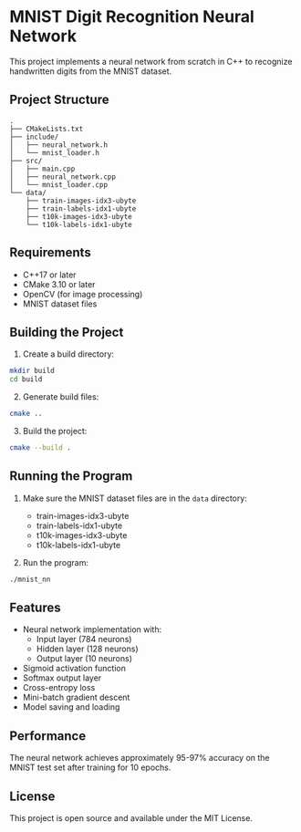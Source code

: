# MNIST Digit Recognition Neural Network

This project implements a neural network from scratch in C++ to recognize handwritten digits from the MNIST dataset.

## Project Structure

```
.
├── CMakeLists.txt
├── include/
│   ├── neural_network.h
│   └── mnist_loader.h
├── src/
│   ├── main.cpp
│   ├── neural_network.cpp
│   └── mnist_loader.cpp
└── data/
    ├── train-images-idx3-ubyte
    ├── train-labels-idx1-ubyte
    ├── t10k-images-idx3-ubyte
    └── t10k-labels-idx1-ubyte
```

## Requirements

- C++17 or later
- CMake 3.10 or later
- OpenCV (for image processing)
- MNIST dataset files

## Building the Project

1. Create a build directory:
```bash
mkdir build
cd build
```

2. Generate build files:
```bash
cmake ..
```

3. Build the project:
```bash
cmake --build .
```

## Running the Program

1. Make sure the MNIST dataset files are in the `data` directory:
   - train-images-idx3-ubyte
   - train-labels-idx1-ubyte
   - t10k-images-idx3-ubyte
   - t10k-labels-idx1-ubyte

2. Run the program:
```bash
./mnist_nn
```

## Features

- Neural network implementation with:
  - Input layer (784 neurons)
  - Hidden layer (128 neurons)
  - Output layer (10 neurons)
- Sigmoid activation function
- Softmax output layer
- Cross-entropy loss
- Mini-batch gradient descent
- Model saving and loading

## Performance

The neural network achieves approximately 95-97% accuracy on the MNIST test set after training for 10 epochs.

## License

This project is open source and available under the MIT License.